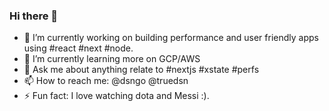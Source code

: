 ### Hi there 👋

- 🔭 I’m currently working on building performance and user friendly apps using #react #next #node.
- 🌱 I’m currently learning more on GCP/AWS
- 💬 Ask me about anything relate to #nextjs #xstate #perfs
- 📫 How to reach me: @dsngo @truedsn
- ⚡ Fun fact: I love watching dota and Messi :).
<!--
**dsngo/dsngo** is a ✨ _special_ ✨ repository because its `README.md` (this file) appears on your GitHub profile.

Here are some ideas to get you started:

- 🔭 I’m currently working on ...
- 🌱 I’m currently learning ...
- 👯 I’m looking to collaborate on ...
- 🤔 I’m looking for help with ...
- 💬 Ask me about ...
- 📫 How to reach me: ...
- 😄 Pronouns: ...
- ⚡ Fun fact: ...
-->
